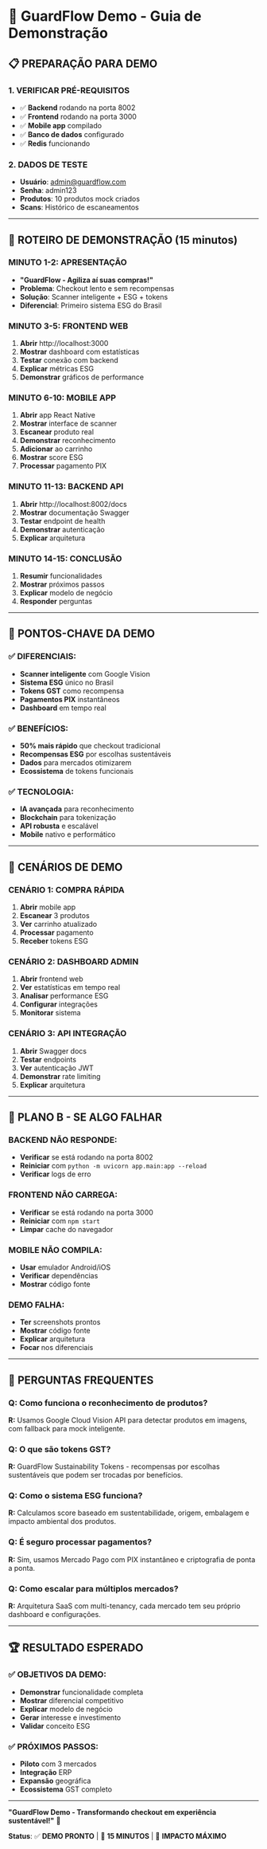 # 🎯 GuardFlow Demo - Guia de Demonstração

## 📋 **PREPARAÇÃO PARA DEMO**

### **1. VERIFICAR PRÉ-REQUISITOS**
- ✅ **Backend** rodando na porta 8002
- ✅ **Frontend** rodando na porta 3000
- ✅ **Mobile app** compilado
- ✅ **Banco de dados** configurado
- ✅ **Redis** funcionando

### **2. DADOS DE TESTE**
- **Usuário**: admin@guardflow.com
- **Senha**: admin123
- **Produtos**: 10 produtos mock criados
- **Scans**: Histórico de escaneamentos

---

## 🚀 **ROTEIRO DE DEMONSTRAÇÃO (15 minutos)**

### **MINUTO 1-2: APRESENTAÇÃO**
- **"GuardFlow - Agiliza aí suas compras!"**
- **Problema**: Checkout lento e sem recompensas
- **Solução**: Scanner inteligente + ESG + tokens
- **Diferencial**: Primeiro sistema ESG do Brasil

### **MINUTO 3-5: FRONTEND WEB**
1. **Abrir** http://localhost:3000
2. **Mostrar** dashboard com estatísticas
3. **Testar** conexão com backend
4. **Explicar** métricas ESG
5. **Demonstrar** gráficos de performance

### **MINUTO 6-10: MOBILE APP**
1. **Abrir** app React Native
2. **Mostrar** interface de scanner
3. **Escanear** produto real
4. **Demonstrar** reconhecimento
5. **Adicionar** ao carrinho
6. **Mostrar** score ESG
7. **Processar** pagamento PIX

### **MINUTO 11-13: BACKEND API**
1. **Abrir** http://localhost:8002/docs
2. **Mostrar** documentação Swagger
3. **Testar** endpoint de health
4. **Demonstrar** autenticação
5. **Explicar** arquitetura

### **MINUTO 14-15: CONCLUSÃO**
1. **Resumir** funcionalidades
2. **Mostrar** próximos passos
3. **Explicar** modelo de negócio
4. **Responder** perguntas

---

## 🎯 **PONTOS-CHAVE DA DEMO**

### **✅ DIFERENCIAIS:**
- **Scanner inteligente** com Google Vision
- **Sistema ESG** único no Brasil
- **Tokens GST** como recompensa
- **Pagamentos PIX** instantâneos
- **Dashboard** em tempo real

### **✅ BENEFÍCIOS:**
- **50% mais rápido** que checkout tradicional
- **Recompensas ESG** por escolhas sustentáveis
- **Dados** para mercados otimizarem
- **Ecossistema** de tokens funcionais

### **✅ TECNOLOGIA:**
- **IA avançada** para reconhecimento
- **Blockchain** para tokenização
- **API robusta** e escalável
- **Mobile** nativo e performático

---

## 📱 **CENÁRIOS DE DEMO**

### **CENÁRIO 1: COMPRA RÁPIDA**
1. **Abrir** mobile app
2. **Escanear** 3 produtos
3. **Ver** carrinho atualizado
4. **Processar** pagamento
5. **Receber** tokens ESG

### **CENÁRIO 2: DASHBOARD ADMIN**
1. **Abrir** frontend web
2. **Ver** estatísticas em tempo real
3. **Analisar** performance ESG
4. **Configurar** integrações
5. **Monitorar** sistema

### **CENÁRIO 3: API INTEGRAÇÃO**
1. **Abrir** Swagger docs
2. **Testar** endpoints
3. **Ver** autenticação JWT
4. **Demonstrar** rate limiting
5. **Explicar** arquitetura

---

## 🚨 **PLANO B - SE ALGO FALHAR**

### **BACKEND NÃO RESPONDE:**
- **Verificar** se está rodando na porta 8002
- **Reiniciar** com `python -m uvicorn app.main:app --reload`
- **Verificar** logs de erro

### **FRONTEND NÃO CARREGA:**
- **Verificar** se está rodando na porta 3000
- **Reiniciar** com `npm start`
- **Limpar** cache do navegador

### **MOBILE NÃO COMPILA:**
- **Usar** emulador Android/iOS
- **Verificar** dependências
- **Mostrar** código fonte

### **DEMO FALHA:**
- **Ter** screenshots prontos
- **Mostrar** código fonte
- **Explicar** arquitetura
- **Focar** nos diferenciais

---

## 🎯 **PERGUNTAS FREQUENTES**

### **Q: Como funciona o reconhecimento de produtos?**
**R:** Usamos Google Cloud Vision API para detectar produtos em imagens, com fallback para mock inteligente.

### **Q: O que são tokens GST?**
**R:** GuardFlow Sustainability Tokens - recompensas por escolhas sustentáveis que podem ser trocadas por benefícios.

### **Q: Como o sistema ESG funciona?**
**R:** Calculamos score baseado em sustentabilidade, origem, embalagem e impacto ambiental dos produtos.

### **Q: É seguro processar pagamentos?**
**R:** Sim, usamos Mercado Pago com PIX instantâneo e criptografia de ponta a ponta.

### **Q: Como escalar para múltiplos mercados?**
**R:** Arquitetura SaaS com multi-tenancy, cada mercado tem seu próprio dashboard e configurações.

---

## 🏆 **RESULTADO ESPERADO**

### **✅ OBJETIVOS DA DEMO:**
- **Demonstrar** funcionalidade completa
- **Mostrar** diferencial competitivo
- **Explicar** modelo de negócio
- **Gerar** interesse e investimento
- **Validar** conceito ESG

### **✅ PRÓXIMOS PASSOS:**
- **Piloto** com 3 mercados
- **Integração** ERP
- **Expansão** geográfica
- **Ecossistema** GST completo

---

**"GuardFlow Demo - Transformando checkout em experiência sustentável!"** 🚀

**Status**: ✅ **DEMO PRONTO** | 🎯 **15 MINUTOS** | 🚀 **IMPACTO MÁXIMO**


